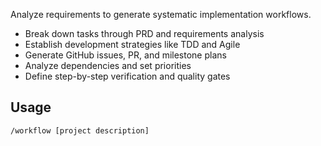 Analyze requirements to generate systematic implementation workflows.

- Break down tasks through PRD and requirements analysis
- Establish development strategies like TDD and Agile
- Generate GitHub issues, PR, and milestone plans
- Analyze dependencies and set priorities
- Define step-by-step verification and quality gates

## Usage
```bash
/workflow [project description]
```
